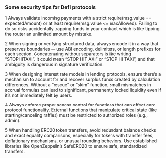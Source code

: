 ### Some security tips for Defi  protocols 

1 Always validate incoming payments with a strict require(msg.value == expectedAmount) or at least require(msg.value <= maxAllowed).
Failing to do so risks accidentally trapping funds in your contract  which is like tipping the router an unlimited amount by mistake.

2 When signing or verifying structured data, always encode it in a way that preserves boundaries — use ABI encoding, delimiters, or length prefixes for each section. Concatenating without separators is like writing “STOPHITAXI”.  it could mean “STOP HIT AXI” or “STOP HI TAXI”, and that ambiguity is dangerous in signature verification.

3 When designing interest rate models in lending protocols, ensure there’s a mechanism to account for and recover surplus funds created by calculation differences. Without a “rescue” or “skim” function, small mismatches in accrual formulas can lead to significant, permanently locked liquidity  even if it’s not immediately felt by users.

4 Always enforce proper access control for functions that can affect core protocol functionality. External functions that manipulate critical state (like starting/canceling raffles) must be restricted to authorized roles (e.g., admin).

5 When handling ERC20 token transfers, avoid redundant balance checks and exact equality comparisons, especially for tokens with transfer fees, deflationary mechanisms, or unusual rounding behaviors. Use established libraries like OpenZeppelin’s SafeERC20 to ensure safe, standardized transfers.
